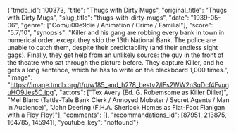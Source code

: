 {"tmdb_id": 100373, "title": "Thugs with Dirty Mugs", "original_title": "Thugs with Dirty Mugs", "slug_title": "thugs-with-dirty-mugs", "date": "1939-05-06", "genre": ["Com\u00e9die / Animation / Crime / Familial"], "score": "5.7/10", "synopsis": "Killer and his gang are robbing every bank in town in numerical order, except they skip the 13th National Bank. The police are unable to catch them, despite their predictability (and their endless sight gags). Finally, they get help from an unlikely source: the guy in the front of the theatre who sat through the picture before. They capture Killer, and he gets a long sentence, which he has to write on the blackboard 1,000 times.", "image": "https://image.tmdb.org/t/p/w185_and_h278_bestv2/lFs2WW2nSqDcf4FvuguHO9Jes5C.jpg", "actors": ["Tex Avery (Ed. G. Robemsome as Killer Diller)", "Mel Blanc (Tattle-Tale Bank Clerk / Annoyed Mobster / Secret Agents / Man in Audience)", "John Deering (F.H.A. Sherlock Homes as Flat-Foot Flanigan with a Floy Floy)"], "comments": [], "recommandations_id": [87951, 213875, 164785, 145941], "youtube_key": "notfound"}